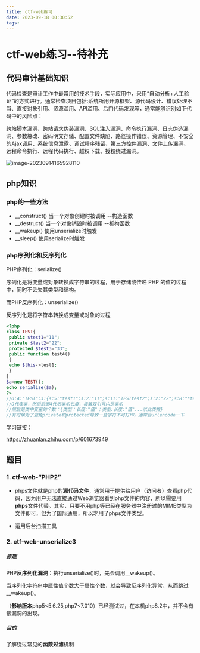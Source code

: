```yaml
---
title: ctf-web练习
date: 2023-09-18 00:30:52
tags:
---
```

# ctf-web练习--待补充

## 代码审计基础知识

代码检查是审计工作中最常用的技术手段，实际应用中，采用“自动分析+人工验证”的方式进行。通常检查项目包括:系统所用开源框架、源代码设计、错误处理不当、直接对象引用、资源滥用、API滥用、后门代码发现等，通常能够识别如下代码中的风险点：

跨站脚本漏洞、跨站请求伪装漏洞、SQL注入漏洞、命令执行漏洞、日志伪造漏洞、参数篡改、密码明文存储、配置文件缺陷、路径操作错误、资源管理、不安全的Ajax调用、系统信息泄露、调试程序残留、第三方控件漏洞、文件上传漏洞、远程命令执行、远程代码执行、越权下载、授权绕过漏洞。

![image-20230914165928110](https://s2.loli.net/2023/09/14/gY5Goj1kVz3eQ9b.png)

## php知识

### php的一些方法

- __construct() 当一个对象创建时被调用 --构造函数
- __destruct() 当一个对象销毁时被调用 --析构函数
- __wakeup() 使用unserialize时触发
- __sleep() 使用serialize时触发

### php序列化和反序列化

PHP序列化：serialize()

序列化是将变量或对象转换成字符串的过程，用于存储或传递 PHP 的值的过程中，同时不丢失其类型和结构。

而PHP反序列化：unserialize()

反序列化是将字符串转换成变量或对象的过程

```php
<?php  
class TEST{  
 public $test1="11";  
 private $test2="22";  
 protected $test3="33";  
 public function test4()  
 {  
 echo $this->test1;  
 }  
}  
$a=new TEST();  
echo serialize($a); 
?>
//O:4:"TEST":3:{s:5:"test1";s:2:"11";s:11:"TESTtest2";s:2:"22";s:8:"*test3";s:2:"33";}
//O代表类，然后后面4代表类名长度，接着双引号内是类名
//然后是类中变量的个数：{类型：长度:"值"；类型:长度:"值"...以此类推}
//有时候为了避免private和protected导致一些字符不可打印，通常会urlencode一下

```

学习链接：

https://zhuanlan.zhihu.com/p/601673949

## 题目

### 1. ctf-web-“PHP2” 

- phps文件就是php的**源代码文件**，通常用于提供给用户（访问者）查看php代码，因为用户无法直接通过Web浏览器看到php文件的内容，所以需要用**phps**文件代替。其实，只要不用php等已经在服务器中注册过的MIME类型为文件即可，但为了国际通用，所以才用了phps文件类型。

- 运用后台扫描工具

  

### 2. ctf-web-unserialize3

##### **原理**

PHP**反序列化漏洞**：执行unserialize()时，先会调用__wakeup()。

当序列化字符串中属性值个数大于属性个数，就会导致反序列化异常，从而跳过__wakeup()。

（**影响版本**php5<5.6.25,php7<7.010）已经测试过，在本机php8.2中，并不会有该漏洞的出现。

##### **目的**

了解绕过常见的**函数过滤**机制



